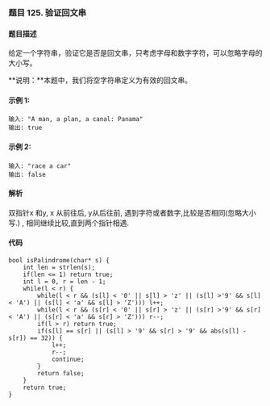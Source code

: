 ### **题目    125. 验证回文串**

#### 题目描述


给定一个字符串，验证它是否是回文串，只考虑字母和数字字符，可以忽略字母的大小写。

**说明：**本题中，我们将空字符串定义为有效的回文串。
#### 示例 1:
```
输入: "A man, a plan, a canal: Panama"
输出: true
```
#### 示例 2:
```
输入: "race a car"
输出: false
```
#### 解析
双指针x 和y, x 从前往后, y从后往前, 遇到字符或者数字,比较是否相同(忽略大小写.) , 相同继续比较,直到两个指针相遇.
#### 代码
```
bool isPalindrome(char* s) {
    int len = strlen(s);
    if(len <= 1) return true;
    int l = 0, r = len - 1;
    while(l < r) {
        while(l < r && (s[l] < '0' || s[l] > 'z' || (s[l] >'9' && s[l] < 'A') || (s[l] < 'a' && s[l] > 'Z'))) l++;
        while(l < r && (s[r] < '0' || s[r] > 'z' || (s[r] >'9' && s[r] < 'A') || (s[r] < 'a' && s[r] > 'Z'))) r--;
        if(l > r) return true;
        if(s[l] == s[r] || (s[l] > '9' && s[r] > '9' && abs(s[l] - s[r]) == 32)) {
            l++;
            r--; 
            continue;
        }
        return false;
    }
    return true;
}
```

























